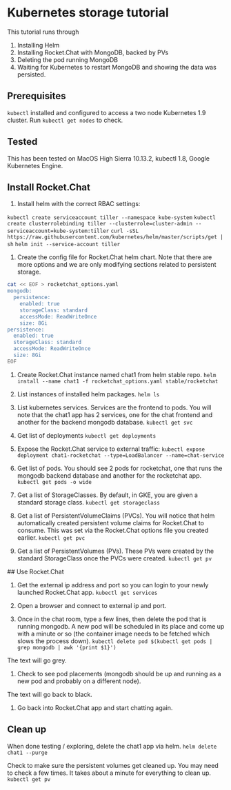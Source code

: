 # Kubernetes storage tutorial

This tutorial runs through
1. Installing Helm
2. Installing Rocket.Chat with MongoDB, backed by PVs
3. Deleting the pod running MongoDB
4. Waiting for Kubernetes to restart MongoDB and showing the data was persisted.

## Prerequisites

`kubectl` installed and configured to access a two node Kubernetes 1.9 cluster. Run `kubectl get nodes` to check.

## Tested

This has been tested on MacOS High Sierra 10.13.2, kubectl 1.8, Google Kubernetes Engine.

## Install Rocket.Chat 

1. Install helm with the correct RBAC settings:

`kubectl create serviceaccount tiller --namespace kube-system`
`kubectl create clusterrolebinding tiller --clusterrole=cluster-admin --serviceaccount=kube-system:tiller`
`curl -sSL https://raw.githubusercontent.com/kubernetes/helm/master/scripts/get | sh`
`helm init --service-account tiller`

1. Create the config file for Rocket.Chat helm chart. Note that there are more options and we are only modifying sections related to persistent storage.

```bash
cat << EOF > rocketchat_options.yaml
mongodb:
  persistence:
    enabled: true
    storageClass: standard
    accessMode: ReadWriteOnce
    size: 8Gi
persistence:
  enabled: true
  storageClass: standard
  accessMode: ReadWriteOnce
  size: 8Gi
EOF
```

1. Create Rocket.Chat instance named chat1 from helm stable repo.
`helm install --name chat1 -f rocketchat_options.yaml stable/rocketchat`

1. List instances of installed helm packages.
`helm ls`

1. List kubernetes services. Services are the frontend to pods. You will note that the chat1 app has 2 services, one for the chat frontend and another for the backend mongodb database.
`kubectl get svc`

1. Get list of deployments
`kubectl get deployments`

1. Expose the Rocket.Chat service to external traffic: 
`kubectl expose deployment chat1-rocketchat --type=LoadBalancer --name=chat-service`

1. Get list of pods. You should see 2 pods for rocketchat, one that runs the mongodb backend database and another for the rocketchat app.
`kubectl get pods -o wide`

1. Get a list of StorageClasses. By default, in GKE, you are given a standard storage class.
`kubectl get storageclass`

1. Get a list of PersistentVolumeClaims (PVCs). You will notice that helm automatically created persistent volume claims for Rocket.Chat to consume. This was set via the Rocket.Chat options file you created earlier.
`kubectl get pvc`

1. Get a list of PersistentVolumes (PVs). These PVs were created by the standard StorageClass once the PVCs were created.
`kubectl get pv`

## Use Rocket.Chat

1. Get the external ip address and port so you can login to your newly launched Rocket.Chat app.
`kubectl get services`

1. Open a browser and connect to external ip and port.

1. Once in the chat room, type a few lines, then delete the pod that is running mongodb. A new pod will be scheduled in its place and come up with a minute or so (the container image needs to be fetched which slows the process down).
`kubectl delete pod $(kubectl get pods | grep mongodb | awk '{print $1}')`

The text will go grey.

1. Check to see pod placements (mongodb should be up and running as a new pod and probably on a different node).

The text will go back to black.

1. Go back into Rocket.Chat app and start chatting again.

## Clean up

When done testing / exploring, delete the chat1 app via helm.
`helm delete chat1 --purge`

Check to make sure the persistent volumes get cleaned up. You may need to check a few times. It takes about a minute for everything to clean up.
`kubectl get pv`




